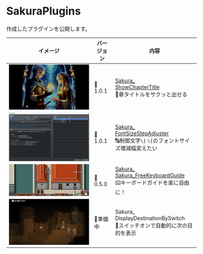# SakuraPlugins

作成したプラグインを公開します。

| イメージ                                                                                                                | バージョン | 内容                                                                                                                                              |
| ----------------------------------------------------------------------------------------------------------------------- | ---------- | ------------------------------------------------------------------------------------------------------------------------------------------------- |
| <a href="Sakura_ShowChapterTitle/Sakura_ShowChapterTitle.md"><img src="image.png" alt="alt text"></a>                   | 🎉1.0.1     | [Sakura_<br>ShowChapterTitle](Sakura_ShowChapterTitle/Sakura_ShowChapterTitle.md)  <br>🌟章タイトルをサクッと出せる                                |
| <a href="Sakura_FontSizeStepAdjuster/Sakura_FontSizeStepAdjuster.md"><img src="image-1.png" alt="alt text"></a>         | 🎉1.0.1     | [Sakura_<br>FontSizeStepAdjuster](Sakura_FontSizeStepAdjuster/Sakura_FontSizeStepAdjuster.md)<br>🔠制御文字`\}` `\{`のフォントサイズ増減幅変えたい |
| <a href="Sakura_Sakura_FreeKeyboardGuide/Sakura_Sakura_FreeKeyboardGuide.md"><img src="image-3.png" alt="alt text"></a> | 🚧0.5.0     | [Sakura_<br>Sakura_FreeKeyboardGuide](Sakura_Sakura_FreeKeyboardGuide/Sakura_Sakura_FreeKeyboardGuide.md)<br>⌨️キーボードガイドを楽に自由に！      |
| <a href="#"><img src="image-5.png" alt="alt text"></a>                                                                  | 🚧準備中    | Sakura_<br>DisplayDestinationBySwitch<br>🧭スイッチオンで自動的に次の目的を表示                                                                    |
